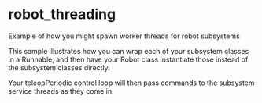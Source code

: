 # robot_threading
Example of how you might spawn worker threads for robot subsystems

This sample illustrates how you can wrap each of your subsystem classes in a Runnable, and then have your Robot class instantiate those instead of the subsystem classes directly.

Your teleopPeriodic control loop will then pass commands to the subsystem service threads as they come in.
